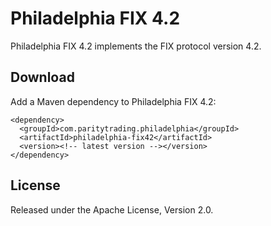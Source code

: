 Philadelphia FIX 4.2
====================

Philadelphia FIX 4.2 implements the FIX protocol version 4.2.


Download
--------

Add a Maven dependency to Philadelphia FIX 4.2:

    <dependency>
      <groupId>com.paritytrading.philadelphia</groupId>
      <artifactId>philadelphia-fix42</artifactId>
      <version><!-- latest version --></version>
    </dependency>


License
-------

Released under the Apache License, Version 2.0.

